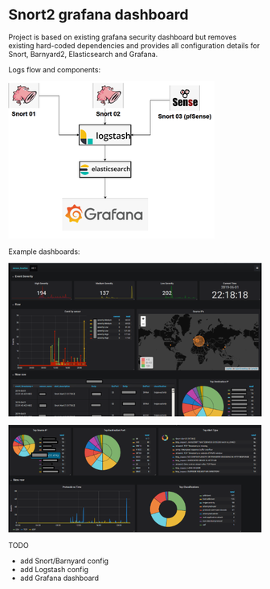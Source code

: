 # Snort2 grafana dashboard

Project is based on existing grafana security dashboard
but removes existing hard-coded dependencies and provides all configuration details for Snort, Barnyard2, Elasticsearch and Grafana.

Logs flow and components:

![](_images\flow01.png)


Example dashboards:

![](_images\4f567057.png)

![](_images\a03c1a4e.png)


TODO
- add Snort/Barnyard config
- add Logstash config
- add Grafana dashboard
